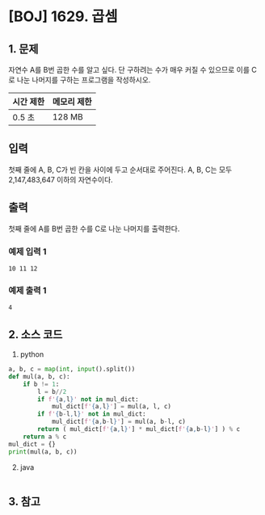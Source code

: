 # [BOJ] 1629. 곱셈

## 1. 문제

자연수 A를 B번 곱한 수를 알고 싶다. 단 구하려는 수가 매우 커질 수 있으므로 이를 C로 나눈 나머지를 구하는 프로그램을 작성하시오.


| 시간 제한 | 메모리 제한 |
|:------|:-------| 
| 0.5 초 | 128 MB |


## 입력

첫째 줄에 A, B, C가 빈 칸을 사이에 두고 순서대로 주어진다. A, B, C는 모두 2,147,483,647 이하의 자연수이다.

## 출력

첫째 줄에 A를 B번 곱한 수를 C로 나눈 나머지를 출력한다.


### 예제 입력 1

```
10 11 12
```

### 예제 출력 1

```
4
```



## 2. 소스 코드

1. python

```python
a, b, c = map(int, input().split())
def mul(a, b, c):
    if b != 1:
        l = b//2
        if f'{a,l}' not in mul_dict:
            mul_dict[f'{a,l}'] = mul(a, l, c)
        if f'{b-l,l}' not in mul_dict:
            mul_dict[f'{a,b-l}'] = mul(a, b-l, c)
        return ( mul_dict[f'{a,l}'] * mul_dict[f'{a,b-l}'] ) % c
    return a % c
mul_dict = {}
print(mul(a, b, c))
```

2. java

```java

```


## 3. 참고

```

```



